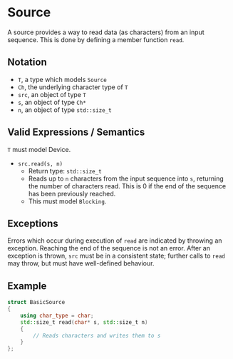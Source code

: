 # Source

A source provides a way to read data (as characters) from an input sequence.
This is done by defining a member function `read`.

## Notation

- `T`, a type which models `Source`
- `Ch`, the underlying character type of `T`
- `src`, an object of type `T`
- `s`, an object of type `Ch*`
- `n`, an object of type `std::size_t`

## Valid Expressions / Semantics

`T` must model Device.

- `src.read(s, n)`
	- Return type: `std::size_t`
	- Reads up to `n` characters from the input sequence into `s`,
	    returning the number of characters read. This is 0 if the end of the
	    sequence has been previously reached.
	- This must model `Blocking`.

## Exceptions

Errors which occur during execution of `read` are indicated by throwing an
exception. Reaching the end of the sequence is not an error. After an exception
is thrown, `src` must be in a consistent state; further calls to `read` may
throw, but must have well-defined behaviour.

## Example

``` c++
struct BasicSource
{
	using char_type = char;
	std::size_t read(char* s, std::size_t n)
	{
		// Reads characters and writes them to s
	}
};
```
